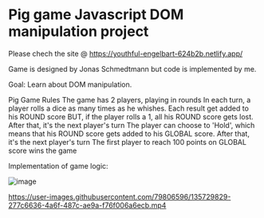 # Pig game Javascript DOM manipulation project

Please chech the site @
https://youthful-engelbart-624b2b.netlify.app/

Game is designed by Jonas Schmedtmann but code is implemented by me.

Goal: Learn about DOM manipulation.

Pig Game Rules
The game has 2 players, playing in rounds
In each turn, a player rolls a dice as many times as he whishes. Each result get added to his ROUND score
BUT, if the player rolls a 1, all his ROUND score gets lost. After that, it's the next player's turn
The player can choose to 'Hold', which means that his ROUND score gets added to his GLOBAL score. After that, it's the next player's turn
The first player to reach 100 points on GLOBAL score wins the game

Implementation of game logic:

![image](https://user-images.githubusercontent.com/79806596/135729394-71db9613-336f-48a2-9b4f-901176176974.png)


https://user-images.githubusercontent.com/79806596/135729829-277c6636-4a6f-487c-ae9a-f76f006a6ecb.mp4

